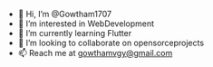 - 👋 Hi, I’m @Gowtham1707
- 👀 I’m interested in WebDevelopment
- 🌱 I’m currently learning Flutter
- 💞️ I’m looking to collaborate on opensorceprojects
- 📫 Reach me at gowthamvgy@gmail.com

<!---
Gowtham1707/Gowtham1707 is a ✨ special ✨ repository because its `README.md` (this file) appears on your GitHub profile.
You can click the Preview link to take a look at your changes.
--->

